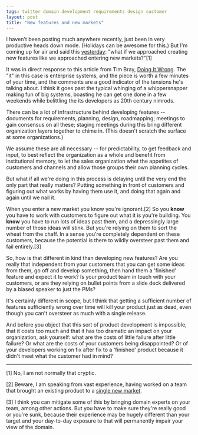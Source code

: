 ```yaml
---
tags: twitter domain development requirements design customer
layout: post
title: "New features and new markets"
---
```




<p>I haven't been posting much anywhere recently, just been in
very productive heads down mode. (Holidays can be awesome for
this.)  But I'm coming up for air and said this 
<a href="http://twitter.com/cwinters/status/7454434654">yesterday</a>: 
"what if we approached creating new features like we approached
entering new markets?"[1]</p>

<p>It was in direct response to this article from Tim Bray, 
<a href="http://www.tbray.org/ongoing/When/201x/2010/01/02/Doing-It-Wrong">Doing
It Wrong</a>. The "it" in this case is enterprise systems, and
the piece is worth a few minutes of your time, and the comments
are a good indicator of the tensions he's talking about. I think
it goes past the typical whinging of a whippersnapper making fun
of big systems, boasting he can get one done in a few weekends
while belittling the its developers as 20th century nimrods.</p>

<p>There can be a lot of infrastructure behind developing features
-- documents for requirements, planning, design, roadmapping;
meetings to gain consensus on all these; staging meetings during
this bring different organization layers together to chime
in. (This doesn't scratch the surface at some organizations.)</p>

<p>We assume these are all necessary -- for predictability, to get
feedback and input, to best reflect the organization as a whole
and benefit from institutional memory, to let the sales
organization whet the appetites of customers and channels and
allow those groups their own planning cycles.</p>

<p>But what if all we're doing in this process is delaying until
the very end the only part that really matters? Putting something
in front of customers and figuring out what works by having them
use it, and doing that again and again until we nail it.</p>

<p>When you enter a new market you know you're ignorant.[2] So
you <b>know</b> you have to work with customers to figure out
what it is you're building. You <b>know</b> you have to run lots
of ideas past them, and a depressingly large number of those
ideas will stink. But you're relying on them to sort the wheat
from the chaff. In a sense you're completely dependent on these
customers, because the potential is there to wildly oversteer
past them and fail entirely.[3]</p>

<p>So, how is that different in kind than developing new features?
Are you really that independent from your customers that you can
get some ideas from them, go off and develop something, then hand
them a 'finished' feature and expect it to work? Is your product
team in touch with your customers, or are they relying on bullet
points from a slide deck delivered by a biased speaker to just
the PMs?</p>

<p>It's certainly different in scope, but I think that getting a
sufficient number of features sufficiently wrong over time will
kill your product just as dead, even though you can't oversteer
as much with a single release.</p>

<p>And before you object that this sort of product development is
impossible, that it costs too much and that it has too dramatic
an impact on your organization, ask yourself: what are the costs
of little failure after little failure? Or what are the costs of
your customers being disappointed? Or of your developers working
on fix after fix to a 'finished' product because it didn't meet
what the customer had in mind?</p>

<hr noshade="noshade" />

<p>[1] No, I am not normally that cryptic.</p>

<p>[2] Beware, I am speaking from vast experience, having worked on a team
that brought an existing product to a 
<a href="http://www.accunurse.com/">single new market</a>.</p>

<p>[3] I think you can mitigate some of this by bringing domain
experts on your team, among other actions. But you have to make
sure they're really good or you're sunk, because their experience
may be hugely different than your target and your day-to-day
exposure to that will permanently impair your view of the
domain.</p>



